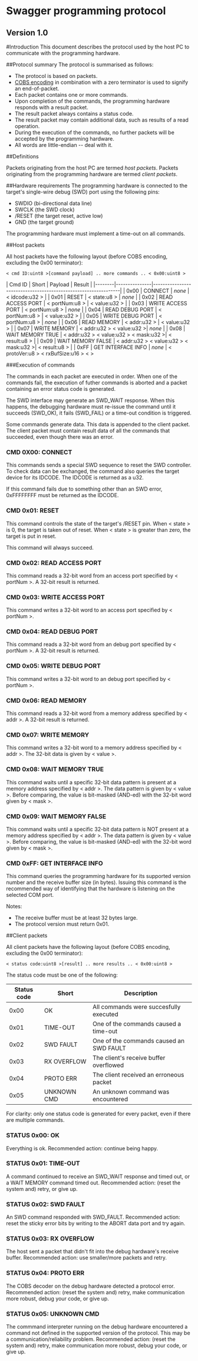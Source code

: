 # Swagger programming protocol


Version 1.0
---

#Introduction
This document describes the protocol used by the host PC to communicate with the programming hardware. 

##Protocol summary
The protocol is summarised as follows:

* The protocol is based on packets.
* [COBS encoding](https://en.wikipedia.org/wiki/Consistent_Overhead_Byte_Stuffing) in combination with a zero terminator is used to signify an end-of-packet.
* Each packet contains one or more commands.
* Upon completion of the commands, the programming hardware responds with a result packet.
* The result packet always contains a status code.
* The result packet may contain additional data, such as results of a read operation.
* During the execution of the commands, no further packets will be accepted by the programming hardware.
* All words are little-endian -- deal with it.

##Definitions

Packets originating from the host PC are termed _host packets_. Packets originating from the programming hardware are termed _client packets_.


##Hardware requirements 
The programming hardware is connected to the target's single-wire debug (SWD) port using the following pins:

* SWDIO (bi-directional data line)
* SWCLK (the SWD clock)
* /RESET (the target reset, active low)
* GND (the target ground)

The programming hardware must implement a time-out on all commands. 

##Host packets

All host packets have the following layout (before COBS encoding, excluding the 0x00 terminator):

	< cmd ID:uint8 >[command payload] .. more commands .. < 0x00:uint8 >

| Cmd ID | Short | Payload | Result |
|--------|---------------|----------------------------------------------------------------|
| 0x00   | CONNECT | _none_ | < idcode:u32 > |
| 0x01   | RESET | < state:u8 > | _none_ |
| 0x02   | READ ACCESS PORT  | < portNum:u8 >  | < value:u32 > |
| 0x03   | WRITE ACCESS PORT  | < portNum:u8 >  | _none_ |
| 0x04   | READ DEBUG PORT  | < portNum:u8 >  | < value:u32 > |
| 0x05   | WRITE DEBUG PORT  | < portNum:u8 >  | _none_ |
| 0x06   | READ MEMORY  | < addr:u32 >  | < value:u32 > |
| 0x07   | WRITE MEMORY  | < addr:u32 >  < value:u32 >| _none_ |
| 0x08   | WAIT MEMORY TRUE | < addr:u32 >  < value:u32 > < mask:u32 >| < result:u8 > |
| 0x09   | WAIT MEMORY FALSE | < addr:u32 >  < value:u32 > < mask:u32 >| < result:u8 > |
| 0xFF   | GET INTERFACE INFO | _none_ | < protoVer:u8 > < rxBufSize:u16 > < >

###Execution of commands

The commands in each packet are executed in order. When one of the commands fail, the execution of futher commands is aborted and a packet containing an error status code is generated.

The SWD interface may generate an SWD_WAIT response. When this happens, the debugging hardware must re-issue the command until it succeeds (SWD_OK), it fails (SWD_FAIL) or a time-out condition is triggered.

Some commands generate data. This data is appended to the client packet. The client packet must contain result data of all the commands that succeeded, even though there was an error.

### CMD 0X00: CONNECT
This commands sends a special SWD sequence to reset the SWD controller. To check data can be exchanged, the command also queries the target device for its IDCODE. The IDCODE is returned as a u32.

If this command fails due to something other than an SWD error, 0xFFFFFFFF must be returned as the IDCODE.

### CMD 0x01: RESET
This command controls the state of the target's /RESET pin. When < state > is 0, the target is taken out of reset. When < state > is greater than zero, the target is put in reset.

This command will always succeed.

### CMD 0x02: READ ACCESS PORT
This command reads a 32-bit word from an access port specified by < portNum >. A 32-bit result is returned.

### CMD 0x03: WRITE ACCESS PORT
This command writes a 32-bit word to an access port specified by < portNum >.

### CMD 0x04: READ DEBUG PORT
This command reads a 32-bit word from an debug port specified by < portNum >. A 32-bit result is returned.

### CMD 0x05: WRITE DEBUG PORT
This command writes a 32-bit word to an debug port specified by < portNum >.

### CMD 0x06: READ MEMORY
This command reads a 32-bit word from a memory address specified by < addr >. A 32-bit result is returned.

### CMD 0x07: WRITE MEMORY
This command writes a 32-bit word to a memory address specified by < addr >. The 32-bit data is given by < value >.

### CMD 0x08: WAIT MEMORY TRUE
This command waits until a specific 32-bit data pattern is present at a memory address specified by < addr >. The data pattern is given by < value >. Before comparing, the value is bit-masked (AND-ed) with the 32-bit word given by < mask >.

### CMD 0x09: WAIT MEMORY FALSE
This command waits until a specific 32-bit data pattern is NOT present at a memory address specified by < addr >. The data pattern is given by < value >. Before comparing, the value is bit-masked (AND-ed) with the 32-bit word given by < mask >.

### CMD 0xFF: GET INTERFACE INFO
This command queries the programming hardware for its supported version number and the receive buffer size (in bytes). Issuing this command is the recommended way of identifying that the hardware is listening on the selected COM port.

Notes:
* The receive buffer must be at least 32 bytes large.
* The protocol version must return 0x01.

##Client packets

All client packets have the following layout (before COBS encoding, excluding the 0x00 terminator):

	< status code:uint8 >[result] .. more results .. < 0x00:uint8 >

The status code must be one of the following:

| Status code | Short | Description |
|--------|---------------|----------------------------------------------------------------|
| 0x00   |     OK        | All commands were succesfully executed  |
| 0x01   |     TIME-OUT  | One of the commands caused a time-out   |
| 0x02   |    SWD FAULT  | One of the commands caused an SWD FAULT |
| 0x03   |   RX OVERFLOW | The client's receive buffer overflowed  |
| 0x04   |    PROTO ERR  | The client received an erroneous packet |
| 0x05   |   UNKNOWN CMD | An unknown command was encountered      |

For clarity: only one status code is generated for every packet, even if there are multiple commands.

### STATUS 0x00: OK
Everything is ok.
Recommended action: continue being happy.

### STATUS 0x01: TIME-OUT
A command continued to receive an SWD_WAIT response and timed out, or a WAIT MEMORY command timed out.
Recommended action: (reset the system and) retry, or give up.

### STATUS 0x02: SWD FAULT
An SWD command responded with SWD_FAULT. 
Recommended action: reset the sticky error bits by writing to the ABORT data port and try again.

### STATUS 0x03: RX OVERFLOW
The host sent a packet that didn't fit into the debug hardware's receive buffer.
Recommended action: use smaller/more packets and retry.

### STATUS 0x04: PROTO ERR
The COBS decoder on the debug hardware detected a protocol error.
Recommended action: (reset the system and) retry, make communication more robust, debug your code, or give up.

### STATUS 0x05: UNKNOWN CMD
The commmand interpreter running on the debug hardware encountered a command not defined in the supported version of the protocol. This may be a communication/reliability problem.
Recommended action: (reset the system and) retry, make communication more robust, debug your code, or give up.
